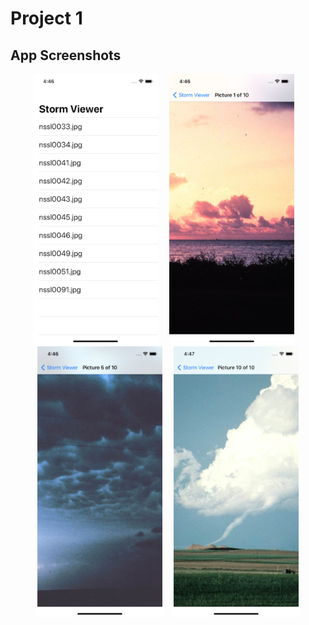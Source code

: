 # Project 1

## App Screenshots
<p align= "center">
<img src= "/Project1/screenshots/1.png" width = "200">&emsp;
<img src= "/Project1/screenshots/2.png" width = "200">&emsp;
<img src= "/Project1/screenshots/3.png" width = "200">&emsp;
<img src= "/Project1/screenshots/4.png" width = "200">
</p>
